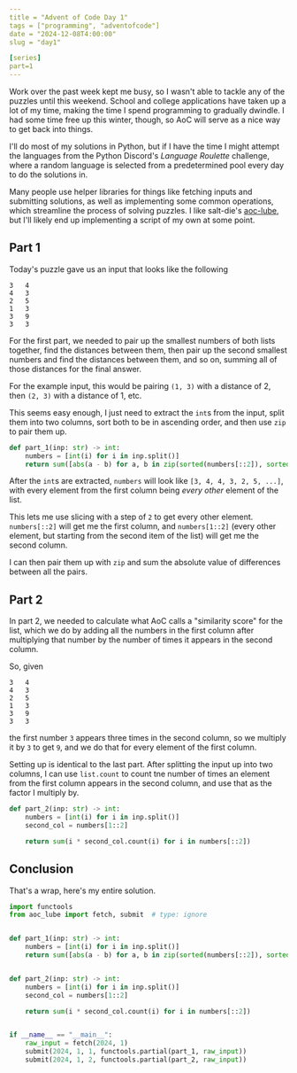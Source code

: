 ```yaml
---
title = "Advent of Code Day 1"
tags = ["programming", "adventofcode"]
date = "2024-12-08T4:00:00"
slug = "day1"

[series]
part=1
---
```


Work over the past week kept me busy, so I wasn't able to tackle any of the puzzles until this weekend. School and college applications have taken up a lot of my time, making the time I spend programming to gradually dwindle. I had some time free up this winter, though, so AoC will serve as a nice way to get back into things.

I'll do most of my solutions in Python, but if I have the time I might attempt the languages from the Python Discord's _Language Roulette_ challenge, where a random language is selected from a predetermined pool every day to do the solutions in.

Many people use helper libraries for things like fetching inputs and submitting solutions, as well as implementing some common operations, which streamline the process of solving puzzles. I like salt-die's [aoc-lube](https://github.com/salt-die/aoc_lube), but I'll likely end up implementing a script of my own at some point.

## Part 1

Today's puzzle gave us an input that looks like the following

```
3   4
4   3
2   5
1   3
3   9
3   3
```

For the first part, we needed to pair up the smallest numbers of both lists together, find the distances between them, then pair up the second smallest numbers and find the distances between them, and so on, summing all of those distances for the final answer.

For the example input, this would be pairing `(1, 3)` with a distance of 2, then `(2, 3)` with a distance of 1, etc.

This seems easy enough, I just need to extract the `int`s from the input, split them into two columns, sort both to be in ascending order, and then use `zip` to pair them up.

```py
def part_1(inp: str) -> int:
    numbers = [int(i) for i in inp.split()]
    return sum([abs(a - b) for a, b in zip(sorted(numbers[::2]), sorted(numbers[1::2]))])
```

After the `int`s are extracted, `numbers` will look like `[3, 4, 4, 3, 2, 5, ...]`, with every element from the first column being _every other_ element of the list.

This lets me use slicing with a step of `2` to get every other element. `numbers[::2]` will get me the first column, and `numbers[1::2]` (every other element, but starting from the second item of the list) will get me the second column.

I can then pair them up with `zip` and sum the absolute value of differences between all the pairs.

## Part 2

In part 2, we needed to calculate what AoC calls a "similarity score" for the list, which we do by adding all the numbers in the first column after multiplying that number by the number of times it appears in the second column.

So, given

```
3   4
4   3
2   5
1   3
3   9
3   3
```

the first number `3` appears three times in the second column, so we multiply it by `3` to get `9`, and we do that for every element of the first column.

Setting up is identical to the last part. After splitting the input up into two columns, I can use `list.count` to count tne number of times an element from the first column appears in the second column, and use that as the factor I multiply by.

```py
def part_2(inp: str) -> int:
    numbers = [int(i) for i in inp.split()]
    second_col = numbers[1::2]

    return sum(i * second_col.count(i) for i in numbers[::2])
```

## Conclusion

That's a wrap, here's my entire solution.

```py
import functools
from aoc_lube import fetch, submit  # type: ignore


def part_1(inp: str) -> int:
    numbers = [int(i) for i in inp.split()]
    return sum([abs(a - b) for a, b in zip(sorted(numbers[::2]), sorted(numbers[1::2]))])


def part_2(inp: str) -> int:
    numbers = [int(i) for i in inp.split()]
    second_col = numbers[1::2]

    return sum(i * second_col.count(i) for i in numbers[::2])


if __name__ == "__main__":
    raw_input = fetch(2024, 1)
    submit(2024, 1, 1, functools.partial(part_1, raw_input))
    submit(2024, 1, 2, functools.partial(part_2, raw_input))
```
